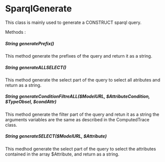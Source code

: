 
SparqlGenerate
========

This class is mainly used to generate a CONSTRUCT sparql query.

Methods :

##### String generatePrefix()
This method generate the prefixes of the query and return it as a string.

##### String generateALLSELECT()
This method generate the select part of the query to select all atributes and return as a string.

##### String generateConditionFiltreALL($ModelURL, $AttributeCondition, $TypeObsel, $condAttr)

This method generate the filter part of the query and retun it as a string
the arguments variables are the same as described in the ComputedTrace class.

##### String generateSELECT($ModelURL, $Attribute)
This medhod generate the select part of the query to select the attributes contained in the array
$Attribute, and return as a string.
